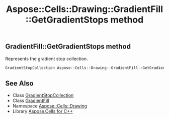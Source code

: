 ﻿---
title: Aspose::Cells::Drawing::GradientFill::GetGradientStops method
linktitle: GetGradientStops
second_title: Aspose.Cells for C++ API Reference
description: 'Aspose::Cells::Drawing::GradientFill::GetGradientStops method. Represents the gradient stop collection in C++.'
type: docs
weight: 600
url: /cpp/aspose.cells.drawing/gradientfill/getgradientstops/
---
## GradientFill::GetGradientStops method


Represents the gradient stop collection.

```cpp
GradientStopCollection Aspose::Cells::Drawing::GradientFill::GetGradientStops()
```

## See Also

* Class [GradientStopCollection](../../gradientstopcollection/)
* Class [GradientFill](../)
* Namespace [Aspose::Cells::Drawing](../../)
* Library [Aspose.Cells for C++](../../../)
